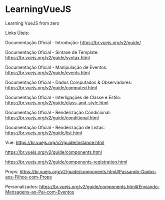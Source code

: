 # LearningVueJS
Learning VueJS from zero

Links Úteis:

Documentação Oficial - Introdução: https://br.vuejs.org/v2/guide/

Documentação Oficial - Sintaxe de Template: https://br.vuejs.org/v2/guide/syntax.html

Documentação Oficial - Manipulação de Eventos: https://br.vuejs.org/v2/guide/events.html

Documentação Oficial - Dados Computados & Observadores: https://br.vuejs.org/v2/guide/computed.html

Documentação Oficial - Interligações de Classe e Estilo: https://br.vuejs.org/v2/guide/class-and-style.html

Documentação Oficial - Renderização Condicional: https://br.vuejs.org/v2/guide/conditional.html

Documentação Oficial - Renderização de Listas: https://br.vuejs.org/v2/guide/list.html

Vue: https://br.vuejs.org/v2/guide/instance.html

https://br.vuejs.org/v2/guide/components.html

https://br.vuejs.org/v2/guide/components-registration.html

Props: https://br.vuejs.org/v2/guide/components.html#Passando-Dados-aos-Filhos-com-Props

Personalizados: https://br.vuejs.org/v2/guide/components.html#Enviando-Mensagens-ao-Pai-com-Eventos